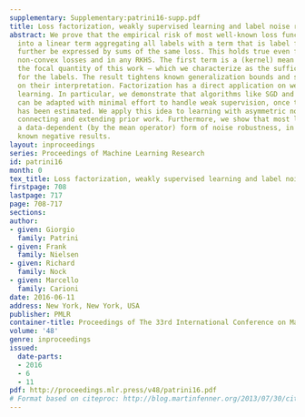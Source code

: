 ```yaml
---
supplementary: Supplementary:patrini16-supp.pdf
title: Loss factorization, weakly supervised learning and label noise robustness
abstract: We prove that the empirical risk of most well-known loss functions factors
  into a linear term aggregating all labels with a term that is label free, and can
  further be expressed by sums of the same loss. This holds true even for non-smooth,
  non-convex losses and in any RKHS. The first term is a (kernel) mean operator —
  the focal quantity of this work — which we characterize as the sufficient statistic
  for the labels. The result tightens known generalization bounds and sheds new light
  on their interpretation. Factorization has a direct application on weakly supervised
  learning. In particular, we demonstrate that algorithms like SGD and proximal methods
  can be adapted with minimal effort to handle weak supervision, once the mean operator
  has been estimated. We apply this idea to learning with asymmetric noisy labels,
  connecting and extending prior work. Furthermore, we show that most losses enjoy
  a data-dependent (by the mean operator) form of noise robustness, in contrast with
  known negative results.
layout: inproceedings
series: Proceedings of Machine Learning Research
id: patrini16
month: 0
tex_title: Loss factorization, weakly supervised learning and label noise robustness
firstpage: 708
lastpage: 717
page: 708-717
sections: 
author:
- given: Giorgio
  family: Patrini
- given: Frank
  family: Nielsen
- given: Richard
  family: Nock
- given: Marcello
  family: Carioni
date: 2016-06-11
address: New York, New York, USA
publisher: PMLR
container-title: Proceedings of The 33rd International Conference on Machine Learning
volume: '48'
genre: inproceedings
issued:
  date-parts:
  - 2016
  - 6
  - 11
pdf: http://proceedings.mlr.press/v48/patrini16.pdf
# Format based on citeproc: http://blog.martinfenner.org/2013/07/30/citeproc-yaml-for-bibliographies/
---
```

